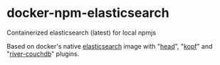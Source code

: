 # docker-npm-elasticsearch
Containerized elasticsearch (latest) for local npmjs

Based on docker's native [elasticsearch](https://github.com/barnybug/dockerfiles/blob/master/elasticsearch/Dockerfile) image with "[head](http://mobz.github.io/elasticsearch-head/)", "[kopf](https://github.com/lmenezes/elasticsearch-kopf)" and "[river-couchdb](https://github.com/elastic/elasticsearch-river-couchdb)" plugins.
